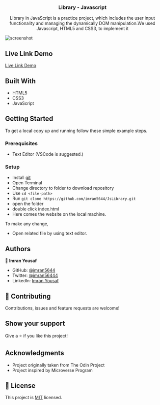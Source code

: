 <h3 align="center">Library - Javascript</h3>


<p align="center">Library in JavaScript is a practice project, which includes the user input functionality and managing the dynamically DOM manipulation.We used Javascript, HTML5 and CSS3, to implement it</p>

![screenshot](![screenshot](/screenshot/jlibrary.png))

## Live Link Demo

[Live Link Demo](https://imran5644.github.io/JsLibrary/)

## Built With

- HTML5
- CSS3
- JavaScript


## Getting Started

To get a local copy up and running follow these simple example steps.

### Prerequisites

- Text Editor (VSCode is suggested.)


### Setup

- Install [git](https://git-scm.com/downloads)
- Open Terminal
- Change directory to folder to download repository
- Use `cd <file-path>`
- Run `git clone https://github.com/imran5644/JsLibrary.git`
- open the folder
- double click index.html
- Here comes the website on the local machine.



To make any change,

- Open related file by using text editor.

## Authors

👤 **Imran Yousaf**

- GitHub: [@imran5644](https://github.com/imi5644)
- Twitter: [@imran56444](https://twitter.com/imran56444)
- LinkedIn: [Imran Yousaf](https://www.linkedin.com/in/imran-yousaf5644/)


## 🤝 Contributing

Contributions, issues and feature requests are welcome! 



## Show your support

Give a ⭐️ if you like this project!

## Acknowledgments

- Project originally taken from The Odin Project
- Project inspired by Microverse Program



## 📝 License

This project is [MIT](LICENSE) licensed.
